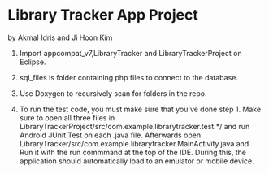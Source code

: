 Library Tracker App Project
===========================

by Akmal Idris and Ji Hoon Kim

1. Import appcompat_v7,LibraryTracker and LibraryTrackerProject on Eclipse.

2. sql_files is folder containing php files to connect to the database.

3. Use Doxygen to recursively scan for folders in the repo.

4. To run the test code, you must make sure that you've done step 1. Make sure to open all three files in LibraryTrackerProject/src/com.example.librarytracker.test.*/ and run Android JUnit Test on each .java file.
Afterwards open LibraryTracker/src/com.example.librarytracker.MainActivity.java and Run it with the run commmand
at the top of the IDE. During this, the application should automatically load to an emulator or mobile device.